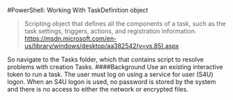 #PowerShell: Working With TaskDefinition object
>Scripting object that defines all the components of a task, such as the task settings, triggers, actions, and registration information.
https://msdn.microsoft.com/en-us/library/windows/desktop/aa382542(v=vs.85).aspx

So navigate to the Tasks folder, which that contains script to resolve problems with creation Tasks.
####Background
Use an existing interactive token to run a task. The user must log on using a service for user (S4U) logon.
When an S4U logon is used, no password is stored by the system and there is no access to either the network or encrypted files.
